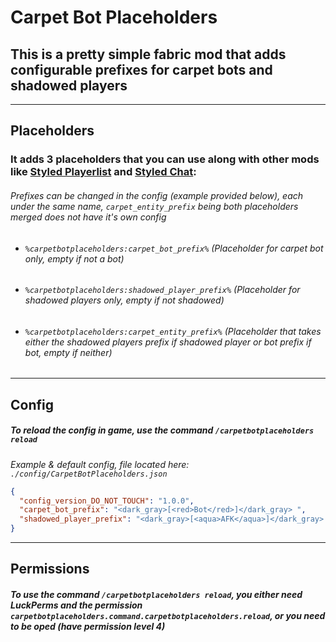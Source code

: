 # Carpet Bot Placeholders

## This is a pretty simple fabric mod that adds configurable prefixes for carpet bots and shadowed players

** **

## Placeholders

### It adds 3 placeholders that you can use along with other mods like [Styled Playerlist](https://github.com/Patbox/StyledPlayerList) and [Styled Chat](https://github.com/Patbox/StyledChat):
###### *Prefixes can be changed in the config (example provided below), each under the same name, `carpet_entity_prefix` being both placeholders merged does not have it's own config*
 - ###### `%carpetbotplaceholders:carpet_bot_prefix%` (Placeholder for carpet bot only, empty if not a bot)
 - ###### `%carpetbotplaceholders:shadowed_player_prefix%` (Placeholder for shadowed players only, empty if not shadowed)
 - ###### `%carpetbotplaceholders:carpet_entity_prefix%` (Placeholder that takes either the shadowed players prefix if shadowed player or bot prefix if bot, empty if neither)

** **

## Config
#####  To reload the config in game, use the command `/carpetbotplaceholders reload`
*Example & default config, file located here: `./config/CarpetBotPlaceholders.json`*
```json
{
  "config_version_DO_NOT_TOUCH": "1.0.0",
  "carpet_bot_prefix": "<dark_gray>[<red>Bot</red>]</dark_gray> ",
  "shadowed_player_prefix": "<dark_gray>[<aqua>AFK</aqua>]</dark_gray> "
}
```
** **
## Permissions 

##### To use the command `/carpetbotplaceholders reload`, you either need LuckPerms and the permission `carpetbotplaceholders.command.carpetbotplaceholders.reload`, or you need to be oped (have permission level 4)